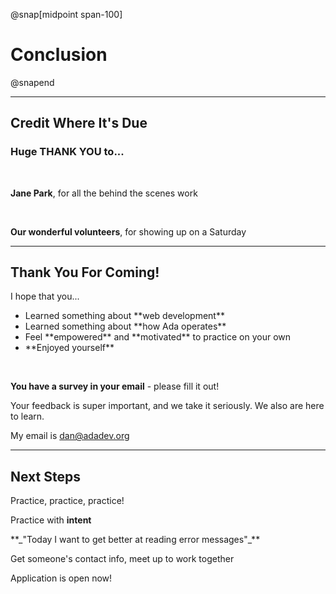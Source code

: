 @snap[midpoint span-100]

# Conclusion

@snapend

---

## Credit Where It's Due

### Huge THANK YOU to...

<br>

**Jane Park**, for all the behind the scenes work

<br>

**Our wonderful volunteers**, for showing up on a Saturday

---

## Thank You For Coming!

I hope that you...

<ul class="small">
<li>Learned something about **web development**</li>
<li>Learned something about **how Ada operates**</li>
<li>Feel **empowered** and **motivated** to practice on your own</li>
<li>**Enjoyed yourself**</li>
</ul>

<br>

**You have a survey in your email** - please fill it out!

<span class="small">Your feedback is super important, and we take it seriously. We also are here to learn.</span>

My email is [dan@adadev.org]()

---

## Next Steps

Practice, practice, practice!

Practice with **intent**

<div class="indent"><p>**_"Today I want to get better at reading error messages"_**</p></div>

Get someone's contact info, meet up to work together

Application is open now!
